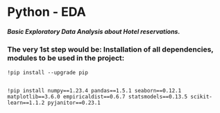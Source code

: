 # Python - EDA

##### Basic Exploratory Data Analysis about Hotel reservations.


### The very 1st step would be: Installation of all dependencies, modules to be used in the project:

```
!pip install --upgrade pip


!pip install numpy==1.23.4 pandas==1.5.1 seaborn==0.12.1 matplotlib==3.6.0 empiricaldist==0.6.7 statsmodels==0.13.5 scikit-learn==1.1.2 pyjanitor==0.23.1
```

